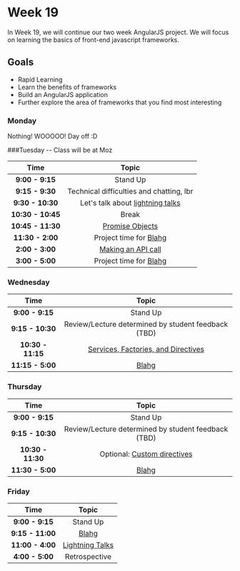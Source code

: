 # Week 19

In Week 19, we will continue our two week AngularJS project. We will focus 
on learning the basics of front-end javascript frameworks.

## Goals
- Rapid Learning
- Learn the benefits of frameworks
- Build an AngularJS application
- Further explore the area of frameworks that you find most interesting

### Monday

Nothing! WOOOOO! Day off :D

###Tuesday -- Class will be at Moz

| Time              | Topic                                                  |
|:-----------------:|:------------------------------------------------------:|
| **9:00 - 9:15**   | Stand Up                                               |
| **9:15 - 9:30**   | Technical difficulties and chatting, lbr               |
| **9:30 - 10:30**  | Let's talk about [lightning talks](lightning-talks.md) |
| **10:30 - 10:45** | Break                                                  |
| **10:45 - 11:30** | [Promise Objects](tuesday/promises.md)                 |
| **11:30 - 2:00**  | Project time for [Blahg](blog.md)                      |
| **2:00 - 3:00**   | [Making an API call](tuesday/api.md)                   |
| **3:00 - 5:00**   | Project time for [Blahg](blog.md)                      |


### Wednesday

| Time              | Topic                                                  |
|:-----------------:|:------------------------------------------------------:|
| **9:00 - 9:15**   | Stand Up                                               |
| **9:15 - 10:30**  | Review/Lecture determined by student feedback (TBD)    |
| **10:30 - 11:15** | [Services, Factories, and Directives](wednesday/sfd.md)|
| **11:15 - 5:00**  | [Blahg](blog.md)                                       |

### Thursday

| Time              | Topic                                                 |
|:-----------------:|:-----------------------------------------------------:|
| **9:00 - 9:15**   | Stand Up                                              |
| **9:15 - 10:30**  | Review/Lecture determined by student feedback (TBD)   |
| **10:30 - 11:30** | Optional: [Custom directives](thursday/directives.md) |
| **11:30 - 5:00**  | [Blahg](blog.md)                                      |

### Friday

| Time             | Topic                                 |
|:----------------:|:-------------------------------------:|
| **9:00 - 9:15**  | Stand Up                              |
| **9:15 - 11:00** | [Blahg](blog.md)                      |
| **11:00 - 4:00** | [Lightning Talks](lightning-talks.md) |
| **4:00 - 5:00**  | Retrospective                         |
